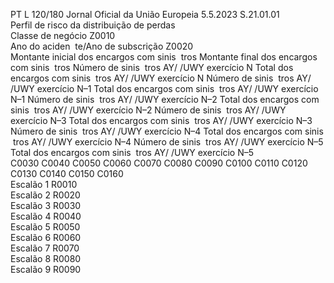 PT  L 120/180 Jornal Oficial da União Europeia 5.5.2023
 S.21.01.01  
Perfil de risco da distribuição de perdas  
Classe de negócio  Z0010  
Ano do aciden ­
te/Ano de subscrição  Z0020  
Montante 
inicial dos 
encargos 
com sinis ­
tros  Montante 
final dos 
encargos 
com sinis ­
tros  Número 
de sinis ­
tros AY/ 
/UWY 
exercício 
N Total dos 
encargos 
com sinis ­
tros AY/ 
/UWY 
exercício 
N Número 
de sinis ­
tros AY/ 
/UWY 
exercício 
N–1  Total dos 
encargos 
com sinis ­
tros AY/ 
/UWY 
exercício 
N–1  Número 
de sinis ­
tros AY/ 
/UWY 
exercício 
N–2  Total dos 
encargos 
com sinis ­
tros AY/ 
/UWY 
exercício 
N–2  Número 
de sinis ­
tros AY/ 
/UWY 
exercício 
N–3  Total dos 
encargos 
com sinis ­
tros AY/ 
/UWY 
exercício 
N–3  Número 
de sinis ­
tros AY/ 
/UWY 
exercício 
N–4  Total dos 
encargos 
com sinis ­
tros AY/ 
/UWY 
exercício 
N–4  Número 
de sinis ­
tros AY/ 
/UWY 
exercício 
N–5  Total dos 
encargos 
com sinis ­
tros AY/ 
/UWY 
exercício 
N–5  
C0030  C0040  C0050  C0060  C0070  C0080  C0090  C0100  C0110  C0120  C0130  C0140  C0150  C0160  
Escalão 1  R0010  
Escalão 2  R0020  
Escalão 3  R0030  
Escalão 4  R0040  
Escalão 5  R0050  
Escalão 6  R0060  
Escalão 7  R0070  
Escalão 8  R0080  
Escalão 9  R0090